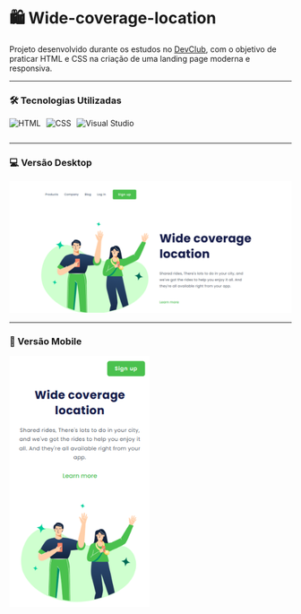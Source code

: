 # 🛍️ Wide-coverage-location

Projeto desenvolvido durante os estudos no [DevClub](https://rodolfomori.com.br/devclub), com o objetivo de praticar HTML e CSS na criação de uma landing page moderna e responsiva.

---

### 🛠️ Tecnologias Utilizadas

<div style="display: flex; align-items: center; gap: 10px;">
  <img src="https://cdn-icons-png.flaticon.com/128/1051/1051277.png" alt="HTML" height="30"/>
  <img src="https://cdn-icons-png.flaticon.com/128/16020/16020753.png" alt="CSS" height="30"/>
  <img src="https://img.icons8.com/?size=48&id=9OGIyU8hrxW5&format=png" alt="Visual Studio" height="30"/>
</div>

---

### 💻 Versão Desktop

<img src="https://github.com/eduardodevclub/Wide-coverage-location/blob/main/img/Wide%20Coverage%20Location%20Desktop.png?raw=true" alt="Versão Desktop" width="600"/>

---

### 📱 Versão Mobile

<img src="https://github.com/eduardodevclub/Wide-coverage-location/blob/main/img/Wide%20Coverage%20Location%20Mobile.png?raw=true" alt="Versão Mobile" width="250"/>
